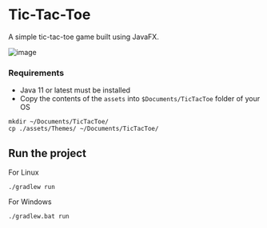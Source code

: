 # Tic-Tac-Toe

A simple tic-tac-toe game built using JavaFX.

![image](https://user-images.githubusercontent.com/31593633/126861167-04016633-59ff-4002-aec5-786967302c49.png)

### Requirements

* Java 11 or latest must be installed
* Copy the contents of the `assets` into `$Documents/TicTacToe` folder of your OS

```shell
mkdir ~/Documents/TicTacToe/
cp ./assets/Themes/ ~/Documents/TicTacToe/ 
```

## Run the project

For Linux

```
./gradlew run
```

For Windows

```
./gradlew.bat run
```
